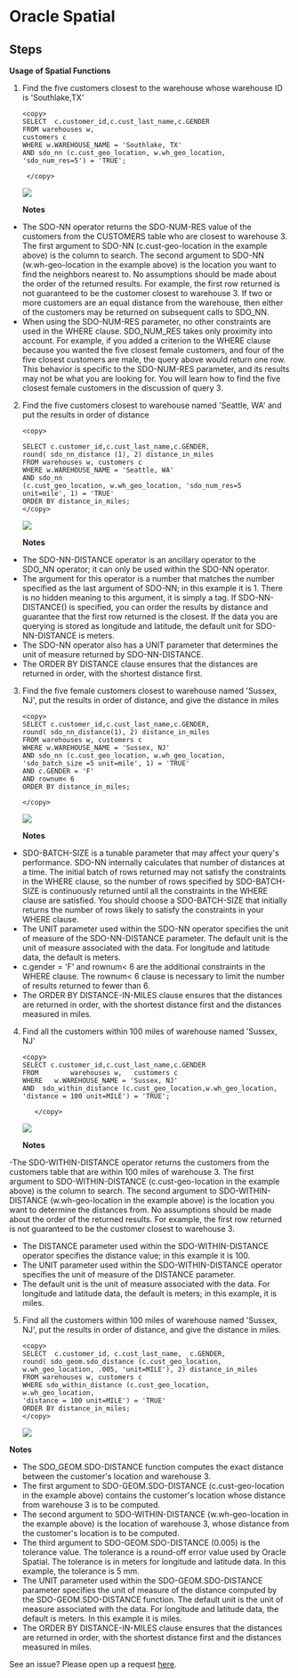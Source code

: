 
# Oracle Spatial  



## Steps ##
 
 **Usage of Spatial Functions**

1. Find the five customers closest to the warehouse whose warehouse ID is 'Southlake,TX'
   
     ````
    <copy>
     SELECT  c.customer_id,c.cust_last_name,c.GENDER
     FROM warehouses w,
     customers c
     WHERE w.WAREHOUSE_NAME = 'Southlake, TX'
     AND sdo_nn (c.cust_geo_location, w.wh_geo_location, 'sdo_num_res=5') = 'TRUE';  
   
      </copy>
      ````

    ![](./images/spatail_m1.PNG " ") 


   **Notes**
 - The SDO-NN operator returns the SDO-NUM-RES value of the customers from the CUSTOMERS table who are closest to warehouse 3. The first argument to SDO-NN (c.cust-geo-location in the example above) is the column to search. The second argument to SDO-NN (w.wh-geo-location in the example above) is the location you want to find the neighbors nearest to. No assumptions should be made about the order of the returned results. For example, the first row returned is not guaranteed to be the customer closest to warehouse 3. If two or more customers are an equal distance from the warehouse, then either of the customers may be returned on subsequent calls to SDO_NN.
- When using the SDO-NUM-RES parameter, no other constraints are used in the WHERE clause. SDO_NUM_RES takes only proximity into account. For example, if you added a criterion to the WHERE clause because you wanted the five closest female customers, and four of the five closest customers are male, the query above would return one row. This behavior is specific to the SDO-NUM-RES parameter, and its results may not be what you are looking for. You will learn how to find the five closest female customers in the discussion of query 3.




2. Find the five customers closest to warehouse named 'Seattle, WA' and put the results in order of distance 


     ````
     <copy>
    
     SELECT c.customer_id,c.cust_last_name,c.GENDER,
     round( sdo_nn_distance (1), 2) distance_in_miles
     FROM warehouses w, customers c
     WHERE w.WAREHOUSE_NAME = 'Seattle, WA'
     AND sdo_nn
     (c.cust_geo_location, w.wh_geo_location, 'sdo_num_res=5  unit=mile', 1) = 'TRUE'
     ORDER BY distance_in_miles;
     </copy>
      ````
   
  
     ![](./images/spatail_m2.PNG " ")

    **Notes**
 -	The SDO-NN-DISTANCE operator is an ancillary operator to the SDO_NN operator; it can only be used within the SDO-NN operator. 
 - The argument for this operator is a number that matches the number specified as the last argument of SDO-NN; in this example it is   1. There is no hidden meaning to this argument, it is simply a tag. If SDO-NN-DISTANCE() is specified, you can order the results by distance and guarantee that the first row returned is the closest. If the data you are querying is stored as longitude and latitude, the default unit for SDO-NN-DISTANCE is meters.
 -	The SDO-NN operator also has a UNIT parameter that determines the unit of measure returned by  SDO-NN-DISTANCE.
 - The ORDER BY DISTANCE clause ensures that the distances are returned in order, with the shortest   distance first.



3. Find the five female customers closest to warehouse named 'Sussex, NJ', put the results in order of distance, and give the distance in miles

    ````
    <copy>
   SELECT c.customer_id,c.cust_last_name,c.GENDER,
   round( sdo_nn_distance(1), 2) distance_in_miles
   FROM warehouses w, customers c
   WHERE w.WAREHOUSE_NAME = 'Sussex, NJ'
   AND sdo_nn (c.cust_geo_location, w.wh_geo_location,
   'sdo_batch_size =5 unit=mile', 1) = 'TRUE'
   AND c.GENDER = 'F'
   AND rownum< 6
   ORDER BY distance_in_miles; 

    </copy>
     ````
     ![](./images/spatail_m3.PNG " ")

    
    **Notes**
   
- SDO-BATCH-SIZE is a tunable parameter that may affect your query's performance. SDO-NN internally calculates that number of distances at a time. The initial batch of rows returned may not satisfy the constraints in the WHERE clause, so the number of rows specified by SDO-BATCH-SIZE is continuously returned until all the constraints in the WHERE clause are satisfied. You should choose a SDO-BATCH-SIZE that initially returns the number of rows likely to satisfy the constraints in your WHERE clause.
- The UNIT parameter used within the SDO-NN operator specifies the unit of measure of the SDO-NN-DISTANCE parameter. The default unit is the unit of measure associated with the data. For longitude and latitude data, the default is meters.
- c.gender = 'F' and rownum< 6 are the additional constraints in the WHERE clause. The rownum< 6 clause is necessary to limit the number of results returned to fewer than 6.
- The ORDER BY DISTANCE-IN-MILES clause ensures that the distances are returned in order, with the shortest distance first and the distances measured in miles.


4. Find all the customers within 100 miles of warehouse named 'Sussex, NJ'
   
      ````
      <copy>
     SELECT c.customer_id,c.cust_last_name,c.GENDER
     FROM        warehouses w,   customers c
     WHERE   w.WAREHOUSE_NAME = 'Sussex, NJ'
     AND  sdo_within_distance (c.cust_geo_location,w.wh_geo_location,
    'distance = 100 unit=MILE') = 'TRUE';
     
         </copy>
      ````

     ![](./images/spatail_m4.PNG " ")


   **Notes** 
   
 -The SDO-WITHIN-DISTANCE operator returns the customers from the customers table that are within 100   miles of warehouse 3. 
     The first argument to SDO-WITHIN-DISTANCE (c.cust-geo-location in the example above) is the column to search. 
     The second argument to SDO-WITHIN-DISTANCE (w.wh-geo-location in the example above) is the location you want to determine the distances from. No assumptions should be made about the order of the returned results. For example, the first row returned is not guaranteed to be the customer closest to warehouse 3.
 - The DISTANCE parameter used within the SDO-WITHIN-DISTANCE operator specifies the distance value; in this example it is 100.
 -	The UNIT parameter used within the SDO-WITHIN-DISTANCE operator specifies the unit of measure of the  DISTANCE parameter. 
 - The default unit is the unit of measure associated with the data. For longitude and latitude data, the default is meters; in this    example, it is miles.



5. Find all the customers within 100 miles of warehouse named 'Sussex, NJ', put the results in order of distance, and give the distance in miles.    
   
    ````
    <copy>
   SELECT  c.customer_id, c.cust_last_name,  c.GENDER,
   round( sdo_geom.sdo_distance (c.cust_geo_location,  w.wh_geo_location, .005, 'unit=MILE'), 2) distance_in_miles 
   FROM warehouses w, customers c
   WHERE sdo_within_distance (c.cust_geo_location,
   w.wh_geo_location,
   'distance = 100 unit=MILE') = 'TRUE'
   ORDER BY distance_in_miles;
    </copy>
     ````
    ![](./images/spatail_m5.PNG " ")
     
  **Notes**
- The SDO_GEOM.SDO-DISTANCE function computes the exact distance between the customer's location and warehouse 3. 
- The first argument to SDO-GEOM.SDO-DISTANCE (c.cust-geo-location in the example above) contains the customer's location  whose  distance from warehouse 3 is to be computed. 
- The second argument to SDO-WITHIN-DISTANCE (w.wh-geo-location in the example above) is the location of warehouse 3, whose distance from the customer's location is to be computed.
- The third argument to SDO-GEOM.SDO-DISTANCE (0.005) is the tolerance value. The tolerance is a round-off error value used by Oracle Spatial. The tolerance is in meters for longitude and latitude data. In this example, the tolerance is 5 mm.
- The UNIT parameter used within the SDO-GEOM.SDO-DISTANCE parameter specifies the unit of measure of the distance computed by the SDO-GEOM.SDO-DISTANCE function. The default unit is the unit of measure associated with the data. For longitude and latitude data, the default is meters. In this example it is miles.
- The ORDER BY DISTANCE-IN-MILES clause ensures that the distances are returned in order, with the shortest distance first and the distances measured in miles.

See an issue?  Please open up a request [here](https://github.com/oracle/learning-library/issues).
